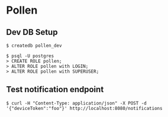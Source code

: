 # Pollen

## Dev DB Setup

```
$ createdb pollen_dev

$ psql -U postgres
> CREATE ROLE pollen;
> ALTER ROLE pollen with LOGIN;
> ALTER ROLE pollen with SUPERUSER;
```

## Test notification endpoint

```
$ curl -H "Content-Type: application/json" -X POST -d '{"deviceToken":"foo"}' http://localhost:8080/notifications
```
